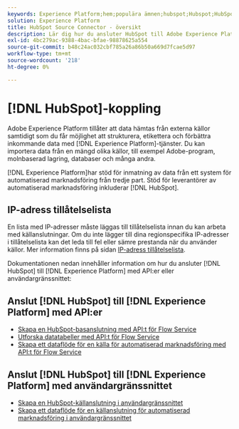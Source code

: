 ```yaml
---
keywords: Experience Platform;hem;populära ämnen;hubspot;Hubspot;HubSpot
solution: Experience Platform
title: HubSpot Source Connector - översikt
description: Lär dig hur du ansluter HubSpot till Adobe Experience Platform med API:er eller användargränssnittet.
exl-id: 4bc279ac-9388-4bac-bfae-98878625a554
source-git-commit: b48c24ac032cbf785a26a86b50a669d7fcae5d97
workflow-type: tm+mt
source-wordcount: '218'
ht-degree: 0%

---
```


# [!DNL HubSpot]-koppling

Adobe Experience Platform tillåter att data hämtas från externa källor samtidigt som du får möjlighet att strukturera, etikettera och förbättra inkommande data med [!DNL Experience Platform]-tjänster. Du kan importera data från en mängd olika källor, till exempel Adobe-program, molnbaserad lagring, databaser och många andra.

[!DNL Experience Platform]har stöd för inmatning av data från ett system för automatiserad marknadsföring från tredje part. Stöd för leverantörer av automatiserad marknadsföring inkluderar [!DNL HubSpot].

## IP-adress tillåtelselista

En lista med IP-adresser måste läggas till tillåtelselista innan du kan arbeta med källanslutningar. Om du inte lägger till dina regionspecifika IP-adresser i tillåtelselista kan det leda till fel eller sämre prestanda när du använder källor. Mer information finns på sidan [IP-adress tillåtelselista](../../ip-address-allow-list.md).

Dokumentationen nedan innehåller information om hur du ansluter [!DNL HubSpot] till [!DNL Experience Platform] med API:er eller användargränssnittet:

## Anslut [!DNL HubSpot] till [!DNL Experience Platform] med API:er

- [Skapa en HubSpot-basanslutning med API:t för Flow Service](../../tutorials/api/create/marketing-automation/hubspot.md)
- [Utforska datatabeller med API:t för Flow Service](../../tutorials/api/explore/tabular.md)
- [Skapa ett dataflöde för en källa för automatiserad marknadsföring med API:t för Flow Service](../../tutorials/api/collect/marketing-automation.md)

## Anslut [!DNL HubSpot] till [!DNL Experience Platform] med användargränssnittet

- [Skapa en HubSpot-källanslutning i användargränssnittet](../../tutorials/ui/create/marketing-automation/hubspot.md)
- [Skapa ett dataflöde för en källanslutning för automatiserad marknadsföring i användargränssnittet](../../tutorials/ui/dataflow/marketing-automation.md)
